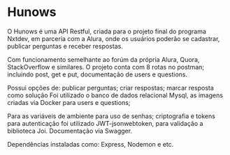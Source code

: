 # Hunows

O Hunows é uma API Restful, criada para o projeto final do programa Nxtdev, em parceria com a Alura, onde os usuários poderão se cadastrar, publicar perguntas e receber respostas. 

Com funcionamento semelhante ao forúm da própria Alura, Quora, StackOverflow e similares. 
O projeto conta com 8 rotas no postman; incluindo post, get e put, documentação de users e questions.

Possui opções de: publicar perguntas; criar respostas; marcar resposta como solução
Foi utilizado o banco de dados relacional Mysql, as imagens criadas via Docker para users e questions;

Para as variáveis de ambiente para uso de senhas; criptografia e tokens para autenticação foi utilizado JWT-jsonwebtoken, para validação a biblioteca Joi.
Documentação via Swagger.

Dependências instaladas como: Express, Nodemon e etc.
